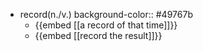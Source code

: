 - record(n./v.)
  background-color:: #49767b
	- {{embed [[a record of that time]]}}
	- {{embed [[record the result]]}}
